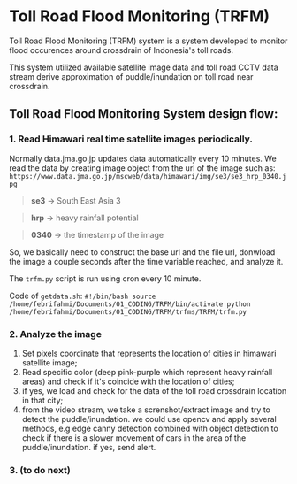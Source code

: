 # Toll Road Flood Monitoring (TRFM)

Toll Road Flood Monitoring (TRFM) system is a system developed to monitor flood occurences around crossdrain of Indonesia's toll roads.

This system utilized available satellite image data and toll road CCTV data stream derive approximation of puddle/inundation on toll road near crossdrain.

## Toll Road Flood Monitoring System design flow:

### 1. Read Himawari real time satellite images periodically. 

Normally data.jma.go.jp updates data automatically every 10 minutes. We read the data by creating image object from the url of the image such as: `https://www.data.jma.go.jp/mscweb/data/himawari/img/se3/se3_hrp_0340.jpg`

> **se3** -> South East Asia 3

> **hrp** -> heavy rainfall potential

> **0340** -> the timestamp of the image

So, we basically need to construct the base url and the file url, donwload the image a couple seconds after the time variable reached, and analyze it.

The `trfm.py` script is run using cron every 10 minute.

Code of `getdata.sh`:
`
#!/bin/bash
source /home/febrifahmi/Documents/01_CODING/TRFM/bin/activate
python /home/febrifahmi/Documents/01_CODING/TRFM/trfms/TRFM/trfm.py
`

### 2. Analyze the image

1. Set pixels coordinate that represents the location of cities in himawari satellite image;
2. Read specific color (deep pink-purple which represent heavy rainfall areas) and check if it's coincide with the location of cities;
3. if yes, we load and check for the data of the toll road crossdrain location in that city;
4. from the video stream, we take a screnshot/extract image and try to detect the puddle/inundation. we could use opencv and apply several methods, e.g edge canny detection combined with object detection to check if there is a slower movement of cars in the area of the puddle/inundation. if yes, send alert.

### 3. (to do next)
